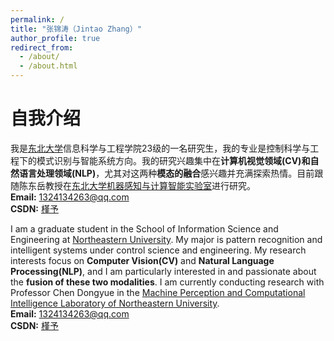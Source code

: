 ```yaml
---
permalink: /
title: "张锦涛（Jintao Zhang）"
author_profile: true
redirect_from: 
  - /about/
  - /about.html
---
```

# 自我介绍
我是[东北大学](https://www.neu.edu.cn/)信息科学与工程学院23级的一名研究生，我的专业是控制科学与工程下的模式识别与智能系统方向。我的研究兴趣集中在**计算机视觉领域(CV)**和**自然语言处理领域(NLP)**，尤其对这两种**模态的融合**感兴趣并充满探索热情。目前跟随陈东岳教授在[东北大学机器感知与计算智能实验室](https://maplab.pages.dev/)进行研究。\
**Email:** <1324134263@qq.com>\
**CSDN:** [槿予](https://blog.csdn.net/qq_50267787?spm=1000.2115.3001.5343)

I am a graduate student in the School of Information Science and Engineering at [Northeastern University](https://www.neu.edu.cn/). My major is pattern recognition and intelligent systems under control science and engineering. My research interests focus on **Computer Vision(CV)** and **Natural Language Processing(NLP)**, and I am particularly interested in and passionate about the **fusion of these two modalities**. I am currently conducting research with Professor Chen Dongyue in the [Machine Perception and Computational Intelligence Laboratory of Northeastern University](https://maplab.pages.dev/).\
**Email:** <1324134263@qq.com>\
**CSDN:** [槿予](https://blog.csdn.net/qq_50267787?spm=1000.2115.3001.5343)

